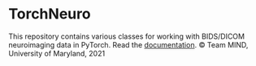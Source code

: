 # TorchNeuro
This repository contains various classes for working with BIDS/DICOM neuroimaging data in PyTorch. Read the [documentation]().
&copy; Team MIND, University of Maryland, 2021
